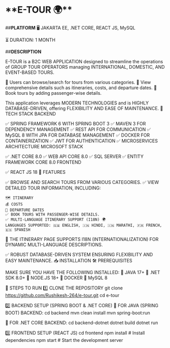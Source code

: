 <h1>**E-TOUR 🌍**</h1>

##**PLATFORM**
🖥 JAKARTA EE, .NET CORE, REACT JS, MySQL

⏳ DURATION: 1 MONTH

##**DESCRIPTION**

E-TOUR is a B2C WEB APPLICATION designed to streamline the operations of GROUP TOUR OPERATORS managing INTERNATIONAL, DOMESTIC, AND EVENT-BASED TOURS.

🔹 Users can browse/search for tours from various categories.
🔹 View comprehensive details such as itineraries, costs, and departure dates.
🔹 Book tours by adding passenger-wise details.

This application leverages MODERN TECHNOLOGIES and is HIGHLY DATABASE-DRIVEN, offering FLEXIBILITY AND EASE OF MAINTENANCE.
🌟 TECH STACK
BACKEND

✅ SPRING FRAMEWORK 6 WITH SPRING BOOT 3
✅ MAVEN 3 FOR DEPENDENCY MANAGEMENT
✅ REST API FOR COMMUNICATION
✅ MySQL 8 WITH JPA FOR DATABASE MANAGEMENT
✅ DOCKER FOR CONTAINERIZATION
✅ JWT FOR AUTHENTICATION
✅ MICROSERVICES ARCHITECTURE
MICROSOFT STACK

✅ .NET CORE 8.0
✅ WEB API CORE 8.0
✅ SQL SERVER
✅ ENTITY FRAMEWORK CORE 8.0
FRONTEND

✅ REACT JS 18
🚀 FEATURES

✅ BROWSE AND SEARCH TOURS FROM VARIOUS CATEGORIES.
✅ VIEW DETAILED TOUR INFORMATION, INCLUDING:

    🗺 ITINERARY
    💰 COSTS
    📅 DEPARTURE DATES
    ✅ BOOK TOURS WITH PASSENGER-WISE DETAILS.
    ✅ MULTI-LANGUAGE ITINERARY SUPPORT (I18N) 🌍
    LANGUAGES SUPPORTED: 🇬🇧 ENGLISH, 🇮🇳 HINDI, 🇮🇳 MARATHI, 🇫🇷 FRENCH, 🇪🇸 SPANISH

📌 THE ITINERARY PAGE SUPPORTS I18N (INTERNATIONALIZATION) FOR DYNAMIC MULTI-LANGUAGE DESCRIPTIONS.

✅ ROBUST DATABASE-DRIVEN SYSTEM ENSURING FLEXIBILITY AND EASY MAINTENANCE.
📥 INSTALLATION
🛠 PREREQUISITES

MAKE SURE YOU HAVE THE FOLLOWING INSTALLED:
🔹 JAVA 17+
🔹 .NET SDK 8.0+
🔹 NODE.JS 18+
🔹 DOCKER
🔹 MySQL 8

📌 STEPS TO RUN
1️⃣ CLONE THE REPOSITORY
    git clone https://github.com/Rushikesh-264/e-tour.git
    cd e-tour

2️⃣ BACKEND SETUP (SPRING BOOT & .NET CORE)
🔹 FOR JAVA (SPRING BOOT) BACKEND:
    cd backend
    mvn clean install
    mvn spring-boot:run

🔹 FOR .NET CORE BACKEND:
    cd backend-dotnet
    dotnet build
    dotnet run

3️⃣ FRONTEND SETUP (REACT JS)
    cd frontend
    npm install  # Install dependencies
    npm start    # Start the development server


